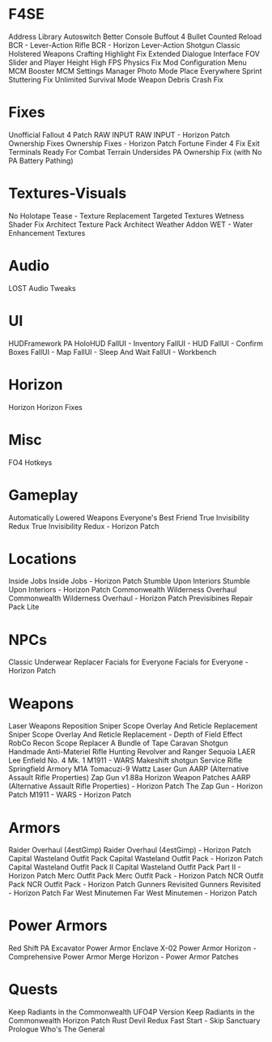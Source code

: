 # F4SE
Address Library
Autoswitch
Better Console
Buffout 4
Bullet Counted Reload
BCR - Lever-Action Rifle
BCR - Horizon Lever-Action Shotgun
Classic Holstered Weapons
Crafting Highlight Fix
Extended Dialogue Interface
FOV Slider and Player Height
High FPS Physics Fix
Mod Configuration Menu
MCM Booster
MCM Settings Manager
Photo Mode
Place Everywhere
Sprint Stuttering Fix
Unlimited Survival Mode
Weapon Debris Crash Fix

# Fixes
Unofficial Fallout 4 Patch
RAW INPUT
RAW INPUT - Horizon Patch
Ownership Fixes
Ownership Fixes - Horizon Patch
Fortune Finder 4 Fix
Exit Terminals Ready For Combat
Terrain Undersides
PA Ownership Fix (with No PA Battery Pathing)

# Textures-Visuals
No Holotape Tease - Texture Replacement
Targeted Textures
Wetness Shader Fix
Architect Texture Pack
Architect Weather Addon
WET - Water Enhancement Textures

# Audio
LOST Audio Tweaks

# UI
HUDFramework
PA HoloHUD
FallUI - Inventory
FallUI - HUD
FallUI - Confirm Boxes
FallUI - Map
FallUI - Sleep And Wait
FallUI - Workbench

# Horizon
Horizon
Horizon Fixes

# Misc
FO4 Hotkeys

# Gameplay
Automatically Lowered Weapons
Everyone's Best Friend
True Invisibility Redux
True Invisibility Redux - Horizon Patch

# Locations
Inside Jobs
Inside Jobs - Horizon Patch
Stumble Upon Interiors
Stumble Upon Interiors - Horizon Patch
Commonwealth Wilderness Overhaul
Commonwealth Wilderness Overhaul - Horizon Patch
Previsibines Repair Pack Lite

# NPCs
Classic Underwear Replacer
Facials for Everyone
Facials for Everyone - Horizon Patch

# Weapons
Laser Weapons Reposition
Sniper Scope Overlay And Reticle Replacement
Sniper Scope Overlay And Reticle Replacement - Depth of Field Effect
RobCo Recon Scope Replacer
A Bundle of Tape
Caravan Shotgun
Handmade Anti-Materiel Rifle
Hunting Revolver and Ranger Sequoia
LAER
Lee Enfield No. 4 Mk. 1
M1911 - WARS
Makeshift shotgun
Service Rifle
Springfield Armory M1A
Tomacuzi-9
Wattz Laser Gun
AARP (Alternative Assault Rifle Properties)
Zap Gun
v1.88a Horizon Weapon Patches
AARP (Alternative Assault Rifle Properties) - Horizon Patch
The Zap Gun - Horizon Patch
M1911 - WARS - Horizon Patch

# Armors
Raider Overhaul (4estGimp)
Raider Overhaul (4estGimp) - Horizon Patch
Capital Wasteland Outfit Pack
Capital Wasteland Outfit Pack - Horizon Patch
Capital Wasteland Outfit Pack II
Capital Wasteland Outfit Pack Part II - Horizon Patch
Merc Outfit Pack
Merc Outfit Pack - Horizon Patch
NCR Outfit Pack
NCR Outfit Pack - Horizon Patch
Gunners Revisited
Gunners Revisited - Horizon Patch
Far West Minutemen
Far West Minutemen - Horizon Patch

# Power Armors
Red Shift PA
Excavator Power Armor
Enclave X-02 Power Armor
Horizon - Comprehensive Power Armor Merge
Horizon - Power Armor Patches

# Quests
Keep Radiants in the Commonwealth UFO4P Version
Keep Radiants in the Commonwealth Horizon Patch
Rust Devil Redux
Fast Start - Skip Sanctuary Prologue
Who's The General